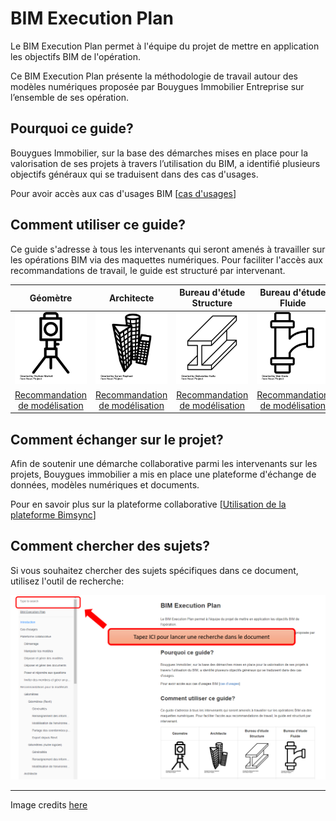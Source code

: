 # BIM Execution Plan

Le BIM Execution Plan permet à l'équipe du projet de mettre en application les objectifs BIM de l'opération.

Ce BIM Execution Plan présente la méthodologie de travail autour des modèles numériques proposée par Bouygues Immobilier Entreprise sur l’ensemble de ses opération.

## Pourquoi ce guide?

Bouygues Immobilier, sur la base des démarches mises en place pour la valorisation de ses projets à travers l’utilisation du BIM, a identifié plusieurs objectifs généraux qui se traduisent dans des cas d'usages.

Pour avoir accès aux cas d'usages BIM \[[cas d'usages](//03_CasUsages/README.md)\]

## Comment utiliser ce guide?

Ce guide s'adresse à tous les intervenants qui seront amenés à travailler sur les opérations BIM via des maquettes numériques. Pour faciliter l'accès aux recommandations de travail, le guide est structuré par intervenant.

| Géomètre | Architecte | Bureau d'étude Structure | Bureau d'étude Fluide |
| :---: | :---: | :---: | :---: |
| [![](/assets/noun_1082944_cc.png)](/04_Recommandations-de-modelisation/Geometres.md) | [![](/assets/noun_1261411_cc.png)](/04_Recommandations-de-modelisation/Architecte.md) | [![](/assets/noun_905620_cc.png)](/04_Recommandations-de-modelisation/BET-structure.md) | [![](/assets/noun_907762_cc.png)](/04_Recommandations-de-modelisation/BET-fluides.md) |
| [Recommandation de modélisation](/04_Recommandations-de-modelisation/Geometres.md) | [Recommandation de modélisation](/04_Recommandations-de-modelisation/Architecte.md) | [Recommandation de modélisation](/04_Recommandations-de-modelisation/BET-structure.md) | [Recommandation de modélisation](/04_Recommandations-de-modelisation/BET-fluides.md) |

## Comment échanger sur le projet?

Afin de soutenir une démarche collaborative parmi les intervenants sur les projets, Bouygues immobilier a mis en place une plateforme d'échange de données, modèles numériques et documents.

Pour en savoir plus sur la plateforme collaborative \[[Utilisation de la plateforme Bimsync](//02_PlateformeBIM/README.md)\]

## Comment chercher des sujets?

Si vous souhaitez chercher des sujets spécifiques dans ce document, utilisez l'outil de recherche:

![](/assets/Recherche.PNG)

---

Image credits [here ](/Credit.md)

